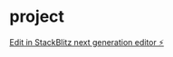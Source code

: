 # project

[Edit in StackBlitz next generation editor ⚡️](https://stackblitz.com/~/github.com/Xynicx/project)